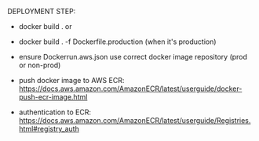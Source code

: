 DEPLOYMENT STEP:
- docker build . 
or 
- docker build . -f Dockerfile.production  (when it's production)
- ensure Dockerrun.aws.json use correct docker image repository (prod or non-prod)

- push docker image to AWS ECR: https://docs.aws.amazon.com/AmazonECR/latest/userguide/docker-push-ecr-image.html
- authentication to ECR: https://docs.aws.amazon.com/AmazonECR/latest/userguide/Registries.html#registry_auth
